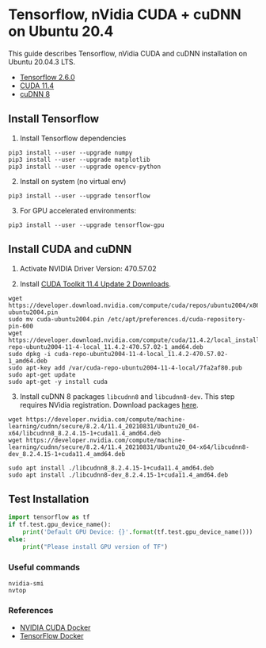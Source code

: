 # Tensorflow, nVidia CUDA + cuDNN on Ubuntu 20.4
This guide describes Tensorflow, nVidia CUDA and cuDNN installation on Ubuntu 20.04.3 LTS.
* [Tensorflow 2.6.0](https://www.tensorflow.org/)
* [CUDA 11.4](https://developer.nvidia.com/cuda-downloads)
* [cuDNN 8](https://developer.nvidia.com/rdp/cudnn-download)

## Install Tensorflow 
1. Install Tensorflow dependencies
```
pip3 install --user --upgrade numpy
pip3 install --user --upgrade matplotlib
pip3 install --user --upgrade opencv-python
```
2. Install on system (no virtual env)
```
pip3 install --user --upgrade tensorflow
```
3. For GPU accelerated environments:
```
pip3 install --user --upgrade tensorflow-gpu
```

## Install CUDA and cuDNN
1. Activate NVIDIA Driver Version: 470.57.02

2. Install [CUDA Toolkit 11.4 Update 2 Downloads](https://developer.nvidia.com/cuda-downloads?target_os=Linux&target_arch=x86_64&Distribution=Ubuntu&target_version=20.04&target_type=deb_local).
```
wget https://developer.download.nvidia.com/compute/cuda/repos/ubuntu2004/x86_64/cuda-ubuntu2004.pin
sudo mv cuda-ubuntu2004.pin /etc/apt/preferences.d/cuda-repository-pin-600
wget https://developer.download.nvidia.com/compute/cuda/11.4.2/local_installers/cuda-repo-ubuntu2004-11-4-local_11.4.2-470.57.02-1_amd64.deb
sudo dpkg -i cuda-repo-ubuntu2004-11-4-local_11.4.2-470.57.02-1_amd64.deb
sudo apt-key add /var/cuda-repo-ubuntu2004-11-4-local/7fa2af80.pub
sudo apt-get update
sudo apt-get -y install cuda
```
3. Install cuDNN 8 packages `libcudnn8` and `libcudnn8-dev`. This step requires NVidia registration.
   Download packages [here](https://developer.nvidia.com/rdp/cudnn-download).
```
wget https://developer.nvidia.com/compute/machine-learning/cudnn/secure/8.2.4/11.4_20210831/Ubuntu20_04-x64/libcudnn8_8.2.4.15-1+cuda11.4_amd64.deb
wget https://developer.nvidia.com/compute/machine-learning/cudnn/secure/8.2.4/11.4_20210831/Ubuntu20_04-x64/libcudnn8-dev_8.2.4.15-1+cuda11.4_amd64.deb

sudo apt install ./libcudnn8_8.2.4.15-1+cuda11.4_amd64.deb
sudo apt install ./libcudnn8-dev_8.2.4.15-1+cuda11.4_amd64.deb
``` 

## Test Installation
```python
import tensorflow as tf
if tf.test.gpu_device_name():
    print('Default GPU Device: {}'.format(tf.test.gpu_device_name()))
else:
    print("Please install GPU version of TF")
```

### Useful commands
```
nvidia-smi
nvtop
```

### References
* [NVIDIA CUDA Docker](https://hub.docker.com/r/nvidia/cuda)
* [TensorFlow Docker](https://hub.docker.com/r/tensorflow/tensorflow/)